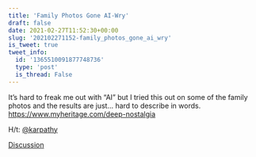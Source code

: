 ```yaml
---
title: 'Family Photos Gone AI-Wry'
draft: false
date: 2021-02-27T11:52:30+00:00
slug: '202102271152-family_photos_gone_ai_wry'
is_tweet: true
tweet_info:
  id: '1365510091877748736'
  type: 'post'
  is_thread: False
---
```




It’s hard to freak me out with “AI” but I tried this out on some of the family photos and the results are just... hard to describe in words. <https://www.myheritage.com/deep-nostalgia>

H/t: [@karpathy](https://x.com/karpathy)

[Discussion](https://x.com/sytelus/status/1365510091877748736)
